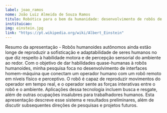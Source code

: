 ```yaml
---
label: joao_ramos
nome: João Luiz Almeida de Souza Ramos
titulo: Robótica para o bem da humanidade: desenvolvimento de robôs de resgate e assistivos
instituicao:
img: einstein.jpg
link: "https://pt.wikipedia.org/wiki/Albert_Einstein"
---
```


Resumo da apresentação - Robôs humanoides autônomos ainda estão longe de reproduzir a sofisticação e adaptabilidade de seres humanos no que diz respeito à habilidade 
motora e de percepção sensorial do ambiente ao redor. Com o objetivo de dar habilidades quase-humanas à robôs humanoides, minha pesquisa foca no desenvolvimento de 
interfaces homem-máquina que conectam um operador humano com um robô remoto em níveis físico e perceptivo. O robô é capaz de reproduzir movimentos do operador em tempo 
real, e o operador sente as forças interativas entre o robô e o ambiente. Aplicações dessa tecnologia incluem busca e resgate, além de outras ocupações insalubres para 
trabalhadores humanos. Esta apresentação descreve esse sistema e resultados preliminares, além de discutir subsequentes direções de pesquisas e projetos futuros.
